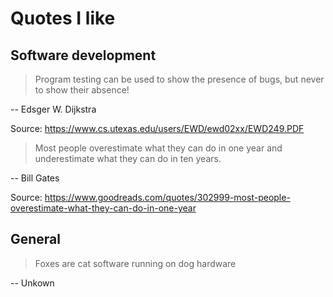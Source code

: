 # Quotes I like

## Software development

> Program testing can be used to show the presence of bugs, but never to show their absence!

-- Edsger W. Dijkstra

Source: https://www.cs.utexas.edu/users/EWD/ewd02xx/EWD249.PDF

> Most people overestimate what they can do in one year and underestimate what
> they can do in ten years.

-- Bill Gates

Source: https://www.goodreads.com/quotes/302999-most-people-overestimate-what-they-can-do-in-one-year

## General

> Foxes are cat software running on dog hardware

-- Unkown
